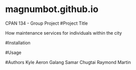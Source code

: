 # magnumbot.github.io
CPAN 134 - Group Project
#Project Title 

How maintenance services for individuals within the city

#Installation



#Usage



#Authors
Kyle Aeron Galang
Samar Chugtai
Raymond Martin

